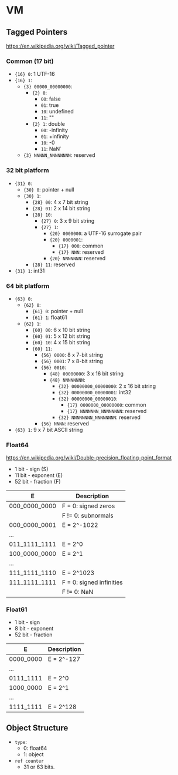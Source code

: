 # VM

## Tagged Pointers

https://en.wikipedia.org/wiki/Tagged_pointer

### Common (17 bit)

- `{16} 0`: 1 UTF-16
- `{16} 1`:
  - `{3} 00000_00000000`:
    - `{2} 0`:
      - `00`: false
      - `01`: true
      - `10`: undefined
      - `11`: ""
    - `{2} 1`: double
      - `00`: -infinity
      - `01`: +infinity
      - `10`: -0
      - `11`: NaN`
  - `{3} NNNNN_NNNNNNNN`: reserved

### 32 bit platform

- `{31} 0`:
  - `{30} 0`: pointer + null
  - `{30} 1`:
    - `{28} 00`: 4 x 7 bit string
    - `{28} 01`: 2 x 14 bit string
    - `{28} 10`:
      - `{27} 0`: 3 x 9 bit string
      - `{27} 1`:
        - `{20} 0000000`: a UTF-16 surrogate pair
        - `{20} 0000001`:
          - `{17} 000`:  common
          - `{17} NNN`: reserved
        - `{20} NNNNNNN`: reserved
    - `{28} 11`: reserved
- `{31} 1`: int31

### 64 bit platform

- `{63} 0`:
  - `{62} 0`:
    - `{61} 0`: pointer + null
    - `{61} 1`: float61
  - `{62} 1`:
    - `{60} 00`: 6 x 10 bit string
    - `{60} 01`: 5 x 12 bit string
    - `{60} 10`: 4 x 15 bit string
    - `{60} 11`:
      - `{56} 0000`: 8 x 7-bit string
      - `{56} 0001`: 7 x 8-bit string
      - `{56} 0010`:
        - `{48} 00000000`: 3 x 16 bit string
        - `{48} NNNNNNNN`:
          - `{32} 00000000_00000000`: 2 x 16 bit string
          - `{32} 00000000_00000001`: int32
          - `{32} 00000000_00000010`:
            - `{17} 0000000_00000000`: common
            - `{17} NNNNNNN_NNNNNNNN`: reserved
          - `{32} NNNNNNNN_NNNNNNNN`: reserved
      - `{56} NNNN`: reserved
- `{63} 1`: 9 x 7 bit ASCII string

### Float64

https://en.wikipedia.org/wiki/Double-precision_floating-point_format

- 1 bit - sign (S)
- 11 bit - exponent (E)
- 52 bit - fraction (F)

|E            |Description             |
|-------------|------------------------|
|000_0000_0000|F = 0: signed zeros     |
|             |F != 0: subnormals      |
|000_0000_0001|E = 2^-1022             |
|...          |                        |
|011_1111_1111|E = 2^0                 |
|100_0000_0000|E = 2^1                 |
|...          |                        |
|111_1111_1110|E = 2^1023              |
|111_1111_1111|F = 0: signed infinities|
|             |F != 0: NaN             |

### Float61

- 1 bit - sign
- 8 bit - exponent
- 52 bit - fraction

|E        |Description|
|---------|-----------|
|0000_0000|E = 2^-127 |
|...      |           |
|0111_1111|E = 2^0    |
|1000_0000|E = 2^1    |
|...      |           |
|1111_1111|E = 2^128  |

## Object Structure

- `type`:
  - 0: float64
  - 1: object
- `ref counter`
  - 31 or 63 bits.